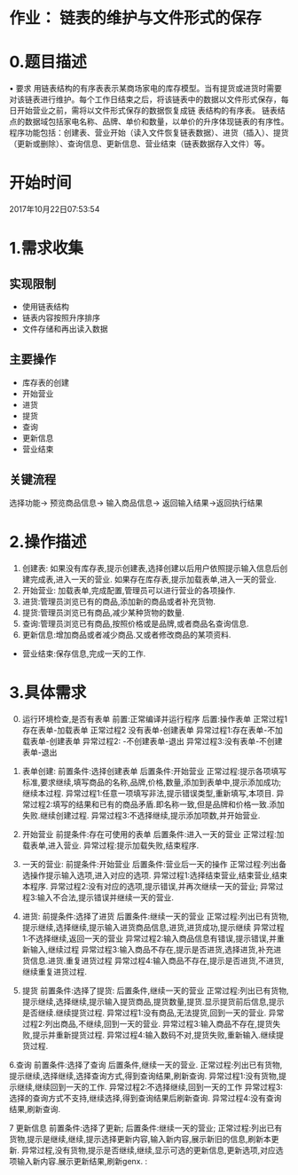 # 作业： 链表的维护与文件形式的保存
# 0.题目描述
• 要求
用链表结构的有序表表示某商场家电的库存模型。当有提货或进货时需要对该链表进行维护。每个工作日结束之后，将该链表中的数据以文件形式保存，每日开始营业之前，需将以文件形式保存的数据恢复成链
表结构的有序表。
链表结点的数据域包括家电名称、品牌、单价和数量，以单价的升序体现链表的有序性。程序功能包括：创建表、营业开始（读入文件恢复链表数据）、进货（插入）、提货（更新或删除）、查询信息、更新信息、营业结束（链表数据存入文件）等。

# 开始时间
2017年10月22日07:53:54

# 1.需求收集

## 实现限制
- 使用链表结构
- 链表内容按照升序排序
- 文件存储和再出读入数据
## 主要操作
- 库存表的创建
- 开始营业
- 进货
- 提货
- 查询
- 更新信息
- 营业结束 
## 关键流程
选择功能-> 预览商品信息-> 输入商品信息-> 返回输入结果->返回执行结果

# 2.操作描述
1. 创建表:
如果没有库存表,提示创建表,选择创建以后用户依照提示输入信息后创建完成表,进入一天的营业.
如果存在库存表,提示加载表单,进入一天的营业.
2. 开始营业: 加载表单,完成配置,管理员可以进行营业的各项操作.
3. 进货:管理员浏览已有的商品,添加新的商品或者补充货物.
4. 提货:管理员浏览已有商品,减少某种货物的数量.
5. 查询:管理员浏览已有商品,按照价格或是品牌,或者商品名查询信息.
6. 更新信息:增加商品或者减少商品.又或者修改商品的某项资料.
- 营业结束:保存信息,完成一天的工作.

# 3.具体需求
0. 运行环境检查,是否有表单
前置:正常编译并运行程序
后置:操作表单
正常过程1 存在表单-加载表单
正常过程2 没有表单-创建表单
异常过程1:存在表单-不加载表单-创建表单
异常过程2:                   -不创建表单-退出
异常过程3:没有表单-不创建表单-退出

1. 表单创建:
前置条件:选择创建表单
后置条件:开始营业
正常过程:提示各项填写标准,要求继续,填写商品的名称,品牌,价格,数量,添加到表单中,提示添加成功;继续本过程.
异常过程1:任意一项填写非法,提示错误类型,重新填写,本项目.
异常过程2:填写的结果和已有的商品矛盾.即名称一致,但是品牌和价格一致.添加失败.继续创建过程.
异常过程3:不选择继续,提示添加项数,并开始营业.

2. 开始营业
前提条件:存在可使用的表单
后置条件:进入一天的营业
正常过程:加载表单,进入营业.
异常过程:提示加载失败,结束程序.

3. 一天的营业:
前提条件:开始营业
后置条件:营业后一天的操作
正常过程:列出备选操作提示输入选项,进入对应的选项.
异常过程1:选择结束营业,结束营业,结束本程序.
异常过程2:没有对应的选项,提示错误,并再次继续一天的营业;
异常过程3:输入不合法,提示错误并继续一天的营业.

4. 进货:
前提条件:选择了进货
后置条件:继续一天的营业
正常过程:列出已有货物,提示继续,选择继续,提示输入进货商品信息,进货,进货成功,提示继续
异常过程1:不选择继续,返回一天的营业
异常过程2:输入商品信息有错误,提示错误,并重新输入,继续过程
异常过程3:输入商品不存在,提示是否进货,选择进货,补充进货信息.进货.重复进货过程
异常过程4:输入商品不存在,提示是否进货,不进货,继续重复进货过程.

5. 提货
前置条件:选择了提货:
后置条件,继续一天的营业
正常过程:列出已有货物,提示继续,选择继续,提示输入提货商品,提货数量,提货.显示提货前后信息,提示是否继续.继续提货过程.
异常过程1:没有商品,无法提货,回到一天的营业.
异常过程2:列出商品,不继续,回到一天的营业.
异常过程3:输入商品不存在,提货失败,提示并重新提货过程.
异常过程4:输入数码不对,提货失败,重新输入.继续提货过程.

6.查询
前置条件:选择了查询
后置条件,继续一天的营业.
正常过程:列出已有货物,提示继续,选择继续,选择查询方式,得到查询结果,刷新查询.
异常过程1:没有货物,提示继续,继续回到一天的工作.
异常过程2:不选择继续,回到一天的工作
异常过程3:选择的查询方式不支持,继续选择,得到查询结果后刷新查询.
异常过程4:没有查询结果,刷新查询.

7 更新信息
前置条件:选择了更新;
后置条件:继续一天的营业;
正常过程:列出已有货物,提示是继续,继续,提示选择更新内容,输入新内容,展示新旧的信息,刷新本更新.
异常过程,没有货物,提示是否继续,继续,显示可选的更新信息,更新选项,对应选项输入新内容.展示更新结果,刷新genx.
:
